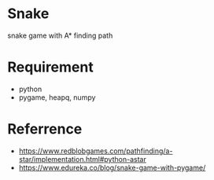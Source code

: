 # Snake
snake game with A* finding path

# Requirement
- python
- pygame, heapq, numpy


# Referrence
- https://www.redblobgames.com/pathfinding/a-star/implementation.html#python-astar
- https://www.edureka.co/blog/snake-game-with-pygame/
